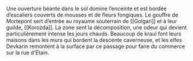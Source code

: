 Une ouverture béante dans le sol domine l’enceinte et est bordée d’escaliers couverts de mousses et de fleurs fongiques. Le gouffre de Mortepont sert d’entrée au royaume souterrain de [[Golgari]] et à leur guilde, [[Korozda]]. La zone sent la décomposition, une odeur qui devient particulièrement intense les jours chauds. Beaucoup de kraul font leurs maisons dans les murs qui bordent la descente caverneuse, et les elfes Devkarin remontent à la surface par ce passage pour faire du commerce sur la rue d'Étain. 